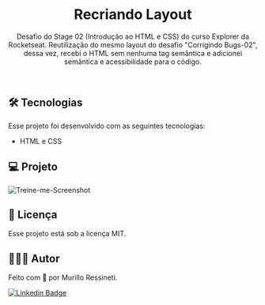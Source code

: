 <h1 align="center"> Recriando Layout </h1>

<p align="center">
Desafio do Stage 02 (Introdução ao HTML e CSS) do curso Explorer da Rocketseat. Reutilização do mesmo layout do desafio "Corrigindo Bugs-02", dessa vez, recebi o HTML sem nenhuma tag semântica e adicionei semântica e acessibilidade para o código. 
</p>

<br>

## 🛠 Tecnologias

Esse projeto foi desenvolvido com as seguintes tecnologias:

- HTML e CSS


## 💻 Projeto

![Treine-me-Screenshot](https://github.com/murilloressineti/explorer-rocketseat/assets/125047522/577f72ed-4132-490f-a91b-1d8154ae47e3)


## 📝 Licença

Esse projeto está sob a licença MIT.


## 🙋🏻‍♂️ Autor

Feito com 💙 por Murillo Ressineti.

[![Linkedin Badge](https://img.shields.io/badge/-Murillo-blue?style=flat-square&logo=Linkedin&logoColor=white&link=https://https://www.linkedin.com/in/murilloressineti/)](https://www.linkedin.com/in/murilloressineti/)
